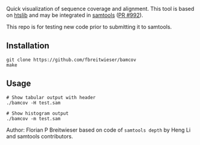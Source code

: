 
Quick visualization of sequence coverage and alignment. This tool is based on [htslib](https://github.com/samtools/htslib) and may be integrated in [samtools](https://github.com/samtools/samtools) ([PR #992](https://github.com/samtools/samtools/pull/992)).

This repo is for testing new code prior to submitting it to samtools.

## Installation
```
git clone https://github.com/fbreitwieser/bamcov
make
```

## Usage
```
# Show tabular output with header
./bamcov -H test.sam

# Show histogram output 
./bamcov -m test.sam
```

Author: Florian P Breitwieser
based on code of `samtools depth` by Heng Li and samtools contributors.
